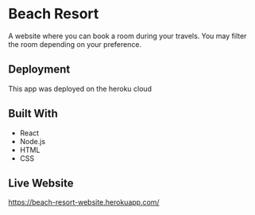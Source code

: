 # Beach Resort

A website where you can book a room during your travels. You may filter the room depending on your preference.

## Deployment

This app was deployed on the heroku cloud

## Built With

* React
* Node.js
* HTML
* CSS

## Live Website

https://beach-resort-website.herokuapp.com/
